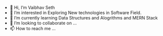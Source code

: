 - 👋 Hi, I’m Vaibhav Seth
- 👀 I’m interested in Exploring New technologies in Software Field.
- 🌱 I’m currently learning Data Structures and Alogrithms and MERN Stack
- 💞️ I’m looking to collaborate on ...
- 📫 How to reach me ...

<!---
SethVaibhav/SethVaibhav is a ✨ special ✨ repository because its `README.md` (this file) appears on your GitHub profile.
You can click the Preview link to take a look at your changes.
--->
